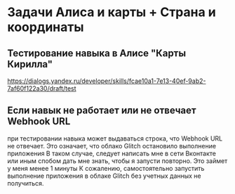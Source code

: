 # Задачи Алиса и карты + Страна и координаты

## Тестирование навыка в Алисе "Карты Кирилла"
https://dialogs.yandex.ru/developer/skills/fcae10a1-7e13-40ef-9ab2-7af60f122a30/draft/test

## Если навык не работает или не отвечает Webhook URL
при тестировании навыка может выдаваться строка, что Webhook URL не отвечает.
Это означает, что облако Glitch остановило выполнение приложения
В таком случае, следует написать мне в сети Вконтакте или иным спобом дать мне знать, чтобы я запусти повторно. Это займет у меня менее 1 минуты
К сожалению, самостоятельно запустить выполнение приложения в облаке Glitch без учетных данных не получиться.
